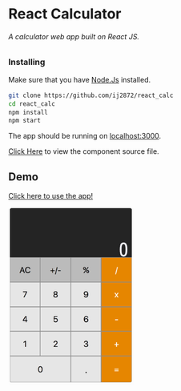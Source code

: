 # React Calculator


###### A calculator web app built on React JS.

### Installing

Make sure that you have [Node.Js](http://nodejs.org/) installed.

```sh
git clone https://github.com/ij2872/react_calc
cd react_calc
npm install
npm start
```
The app should be running on [localhost:3000](http://localhost:3000/).


[Click Here](https://github.com/ij2872/react_calc/tree/master/src/components/calc) to view the component source file.

## Demo
[Click here to use the app!](https://ij2872.github.io/web_portf/#/calculator)

<img src="img/calc.png" width="250">

